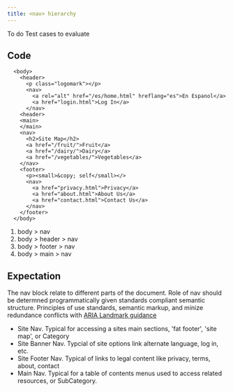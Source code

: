 ```yaml
---
title: <nav> hierarchy
---
```

To do
Test cases to evaluate

## Code
```
  <body>
    <header>
      <p class="logomark"></p>
      <nav>
        <a rel="alt" href="/es/home.html" hreflang="es">En Espanol</a>
        <a href="login.html">Log In</a>
      </nav>
    <header>
    <main>
    </main>
    <nav>
      <h2>Site Map</h2>
      <a href="/fruit/">Fruit</a>
      <a href="/dairy/">Dairy</a>
      <a href="/vegetables/">Vegetables</a>
    </nav>
    <footer>
      <p><small>&copy; self</small></>
      <nav>
        <a href="privacy.html">Privacy</a>
        <a href="about.html">About Us</a>
        <a href="contact.html">Contact Us</a>
      </nav>
    </footer>
  </body>
```

1. body > nav
2. body > header > nav
2. body > footer > nav
2. body > main > nav

## Expectation
The nav block relate to different parts of the document.  Role of nav should be determned programmatically given standards compliant semantic structure.  Principles of use standards, semantic markup, and minize redundance conflicts with [ARIA Landmark guidance](ttps://www.w3.org/TR/wai-aria-practices/examples/landmarks/navigation.html)

* Site Nav. Typical for accessing a sites main sections, 'fat footer', 'site map', or Category
* Site Banner Nav.  Typcial of site options link alternate language, log in, etc.
* Site Footer Nav.  Typical of links to legal content like privacy, terms, about, contact
* Main Nav.  Typical for a table of contents menus used to access related resources, or SubCategory.





